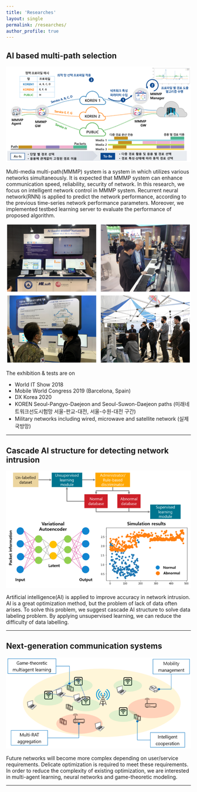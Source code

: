```yaml
---
title: 'Researches'
layout: single
permalink: /researches/
author_profile: true
---
```


## AI based multi-path selection

<center><img src="/assets/research1.png"></center>


Multi-media multi-path(MMMP) system is a system in which utilizes various networks simultaneously. 
It is expected that MMMP system can enhance communication speed, reliability, security of network.
In this research, we focus on intelligent network control in MMMP system.
Recurrent neural network(RNN) is applied to predict the network performance, according to the previous time-series network performance parameters.
Moreover, we implemented testbed learning server to evaluate the performance of proposed algorithm.

<center><img src="/assets/research1-exhibit.png"></center>


The exhibition & tests are on
- World IT Show 2018
- Mobile World Congress 2019 (Barcelona, Spain)
- DX Korea 2020
- KOREN Seoul-Pangyo-Daejeon and Seoul-Suwon-Daejeon paths (미래네트워크선도시험망 서울-판교-대전, 서울-수원-대전 구간)
- Military networks including wired, microwave and satellite network (실제 국방망)

---


## Cascade AI structure for detecting network intrusion

<center><img src="/assets/research2.png"></center>

Artificial intelligence(AI) is applied to improve accuracy in network intrusion.
AI is a great optimization method, but the problem of lack of data often arises.
To solve this problem, we suggest cascade AI structure to solve data labeling problem.
By applying unsupervised learning, we can reduce the difficulty of data labelling.

---


## Next-generation communication systems

<center><img src="/assets/research3.png"></center>

Future networks will become more complex depending on user/service requirements.
Delicate optimization is required to meet these requirements.
In order to reduce the complexity of existing optimization, we are interested in multi-agent learning, neural networks and game-theoretic modeling.


---
